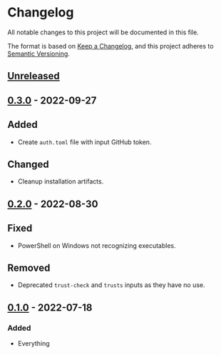 # Changelog
All notable changes to this project will be documented in this file.

The format is based on [Keep a Changelog](https://keepachangelog.com/en/1.0.0/),
and this project adheres to [Semantic Versioning](https://semver.org/spec/v2.0.0.html).

## [Unreleased]

## [0.3.0] - 2022-09-27
## Added
- Create `auth.toml` file with input GitHub token.

## Changed
- Cleanup installation artifacts.

## [0.2.0] - 2022-08-30
## Fixed
- PowerShell on Windows not recognizing executables.

## Removed
- Deprecated `trust-check` and `trusts` inputs as they have no use.

## [0.1.0] - 2022-07-18
### Added
- Everything

[Unreleased]: https://github.com/ok-nick/setup-aftman/compare/v0.3.0...HEAD
[0.3.0]: https://github.com/ok-nick/setup-aftman/releases/tag/v0.3.0
[0.2.0]: https://github.com/ok-nick/setup-aftman/releases/tag/v0.2.0
[0.1.0]: https://github.com/ok-nick/setup-aftman/releases/tag/v0.1.0
